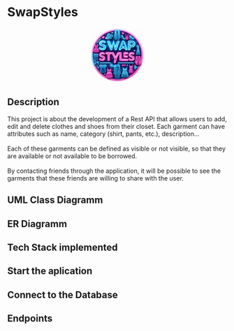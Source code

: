 # SwapStyles

<p align="center">
	  <img src="https://github.com/Ruben-BV/swap_styles_social_network/blob/dev/src/main/resources/images/Logo/Logo_Swap_Styles.jpeg" width="25%"/>
</p>

## Description
This project is about the development of a Rest API that allows users to add, edit and delete clothes and shoes from their closet. Each garment can have attributes such as name, category (shirt, pants, etc.), description...
<br><br>Each of these garments can be defined as visible or not visible, so that they are available or not available to be borrowed.
<br><br>By contacting friends through the application, it will be possible to see the garments that these friends are willing to share with the user.

## UML Class Diagramm

## ER Diagramm
## Tech Stack implemented
## Start the aplication
## Connect to the Database
## Endpoints
